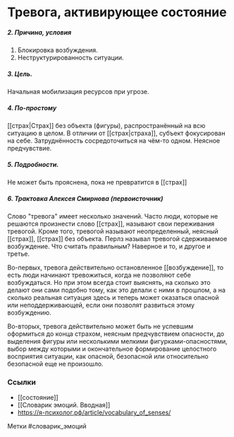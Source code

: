 #  Тревога, активирующее состояние

##### 2. Причина, условия
1. Блокировка возбуждения.
2. Неструктурированность ситуации.

##### 3. Цель.
Начальная мобилизация ресурсов при угрозе.

##### 4. По-простому
[[страх|Страх]] без объекта (фигуры), распространённый на всю ситуацию в целом. 
В отличии от [[страх|страха]], субъект фокусирован на себе. 
Затруднённость сосредоточиться на чём-то одном. Неясное предчувствие.

##### 5. Подробности.
Не может быть прояснена, пока не превратится в [[страх]]

##### 6. Трактовка Алексея Смирнова (первоисточник)
Слово "тревога" имеет несколько значений. Часто люди, которые не решаются произнести слово [[страх]], называют свои переживания тревогой. 
Кроме того, тревогой называют неопределенный, неясный [[страх]], [[страх]] без объекта. 
Перлз называл тревогой сдерживаемое возбуждение. 
Что считать правильным? Наверное и то, и другое и третье. 

Во-первых, тревога действительно остановленное [[возбуждение]], то есть люди начинают тревожиться, когда не позволяют себе возбуждаться. Но при этом всегда стоит выяснять, на сколько это делают они сами подобно тому, как это делали с ними в прошлом, а на сколько реальная ситуация здесь и теперь может оказаться опасной или неподдерживающей, если они позволят развиться этому возбуждению.

Во-вторых, тревога действительно может быть не успевшим оформиться до конца страхом, неясным предчувствием опасности, до выделения фигуры или несколькими мелкими фигурками-опасностями, выбор между которыми и окончательное формирование целостного восприятия ситуации, как опасной, безопасной или относительно безопасной еще не произошло.


### Ссылки
- [[состояние]]
- [[Словарик эмоций. Вводная]]
- https://я-психолог.рф/article/vocabulary_of_senses/

Метки #словарик_эмоций 





